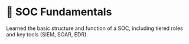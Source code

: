# 🧠 SOC Fundamentals

Learned the basic structure and function of a SOC, including tiered roles and key tools (SIEM, SOAR, EDR).